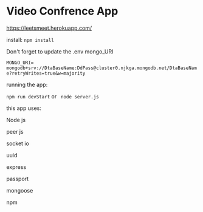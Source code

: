 # Video Confrence App

https://leetsmeet.herokuapp.com/ 


install: 
`npm install` 

Don't forget to update the .env  mongo_URI 

`MONGO_URI= mongodb+srv://DtaBaseName:DdPass@cluster0.njkga.mongodb.net/DtaBaseName?retryWrites=true&w=majority` 

running the app:

`npm run devStart` or ` node server.js`

this app uses:

Node js 

peer js

socket io

uuid 

express 

passport

mongoose 

npm 
